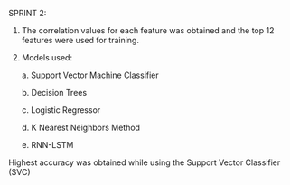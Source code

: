 SPRINT 2: 

1. The correlation values for each feature was obtained and the top 12 features were used for training.
2. Models used:
   
   a. Support Vector Machine Classifier
   
   b. Decision Trees
   
   c. Logistic Regressor
   
   d. K Nearest Neighbors Method
   
   e. RNN-LSTM

Highest accuracy was obtained while using the Support Vector Classifier (SVC)
